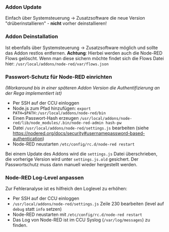 ### Addon Update

Einfach über Systemsteuerung -> Zusatzsoftware die neue Version "drüberinstallieren" - __nicht__ vorher deinstallieren!

### Addon Deinstallation

Ist ebenfalls über Systemsteuerung -> Zusatzsoftware möglich und sollte das Addon restlos entfernen. __Achtung__: Hierbei werden auch die Node-RED Flows gelöscht. Wenn man diese sichern möchte findet sich die Flows Datei hier: `/usr/local/addons/node-red/var/flows.json`

### Passwort-Schutz für Node-RED einrichten

_(Workaround bis in einer späteren Addon Version die Authentifizierung an der Rega implementiert ist)_

* Per SSH auf der CCU einloggen
* Node.js zum Pfad hinzufügen: `export PATH=$PATH:/usr/local/addons/node-red/bin`
* Einen Passwort-Hash erzeugen `/usr/local/addons/node-red/lib/node_modules/.bin/node-red-admin hash-pw`
* Datei `/usr/local/addons/node-red/settings.js` bearbeiten (siehe https://nodered.org/docs/security#usernamepassword-based-authentication)
* Node-RED neustarten `/etc/config/rc.d/node-red restart`

Bei einem Update des Addons wird die `settings.js` Datei überschrieben, die vorherige Version wird unter `settings.js.old` gesichert. Der Passwortschutz muss dann manuell wieder hergestellt werden.


### Node-RED Log-Level anpassen

Zur Fehleranalyse ist es hilfreich den Loglevel zu erhöhen:

* Per SSH auf der CCU einloggen
* `/usr/local/addons/node-red/settings.js` Zeile 230 bearbeiten (level auf `debug` statt `info` setzen)
* Node-RED neustarten mit `/etc/config/rc.d/node-red restart`
* Das Log von Node-RED ist im CCU Syslog (`/var/log/messages`) zu finden.
